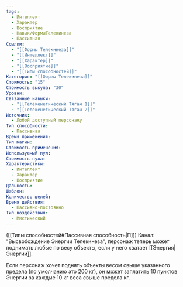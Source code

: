 ```yaml
---
tags:
  - Интеллект
  - Характер
  - Восприятие
  - Навык/ФормыТелекинеза
  - Пассивная
Ссылки:
  - "[[Формы Телекинеза]]"
  - "[[Интеллект]]"
  - "[[Характер]]"
  - "[[Восприятие]]"
  - "[[Типы способностей]]"
Категория: "[[Формы Телекинеза]]"
Стоимость: "15"
Стоимость выкупа: "30"
Уровни: 
Связанные навыки:
  - "[[Телекенетический Тягач 1]]"
  - "[[Телекенетический Тягач 2]]"
Источник:
  - Любой доступный персонажу
Тип способности:
  - Пассивная
Время применения: 
Тип магии: 
Стоимость применения: 
Используемый пул: 
Стоимость пула: 
Характеристики:
  - Интеллект
  - Характер
  - Восприятие
Дальность: 
Шаблон: 
Количество целей: 
Время действия:
  - Пассивно-постоянно
Тип воздействия:
  - Мистический
---
```

([[Типы способностей#Пассивная способность|П]]) Канал: "Высвобождение Энергии Телекинеза", персонаж теперь может поднимать любые по весу объекты, если у него хватает [[Энергия|Энергии]]. 

Если персонаж хочет поднять объекты весом свыше указанного предела (по умолчанию это 200 кг), он может заплатить 10 пунктов Энергии за каждые 10 кг веса свыше предела кг.